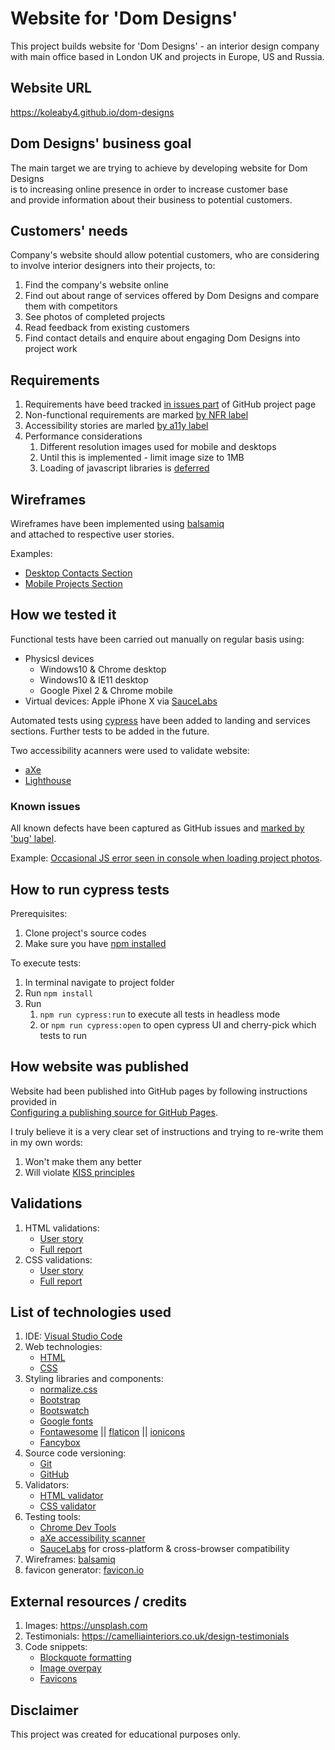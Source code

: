 # Website for 'Dom Designs'

This project builds website for 'Dom Designs' - an interior design company <br>
with main office based in London UK and projects in Europe, US and Russia.



## Website URL

https://koleaby4.github.io/dom-designs



## Dom Designs' business goal

The main target we are trying to achieve by developing website for Dom Designs<br>
is to increasing online presence in order to increase customer base<br>
and provide information about their business to potential customers.



## Customers' needs

Company's website should allow potential customers, who are considering to involve interior designers into their projects, to:
   1. Find the company's website online
   2. Find out about range of services offered by Dom Designs and compare them with competitors
   3. See photos of completed projects
   4. Read feedback from existing customers
   5. Find contact details and enquire about engaging Dom Designs into project work



## Requirements

   1. Requirements have beed tracked [in issues part](https://github.com/koleaby4/dom-designs/issues?utf8=%E2%9C%93&q=is%3Aissue) of GitHub project page
   2. Non-functional requirements are marked [by NFR label](https://github.com/koleaby4/dom-designs/issues?utf8=%E2%9C%93&q=label%3ANFR)
   3. Accessibility stories are marled [by a11y label](https://github.com/koleaby4/dom-designs/issues?q=is%3Aissue+label%3Aa11y)
   4. Performance considerations
      1. Different resolution images used for mobile and desktops
      2. Until this is implemented - limit image size to 1MB
      3. Loading of javascript libraries is [deferred](https://www.growingwiththeweb.com/2014/02/async-vs-defer-attributes.html)



## Wireframes

Wireframes have been implemented using [balsamiq](https://balsamiq.com) <br>and attached to respective user stories.

Examples:
   - [Desktop Contacts Section](https://github.com/koleaby4/dom-designs/issues/19)
   - [Mobile Projects Section](https://github.com/koleaby4/dom-designs/issues/14)



## How we tested it

Functional tests have been carried out manually on regular basis using:
   - Physicsl devices
      * Windows10 & Chrome desktop
      * Windows10 & IE11 desktop
      * Google Pixel 2 & Chrome mobile
   - Virtual devices: Apple iPhone X via [SauceLabs](https://saucelabs.com)

Automated tests using [cypress](https://www.cypress.io) have been added to landing and services sections.
Further tests to be added in the future.

Two accessibility acanners were used to validate website:
   * [aXe](https://www.deque.com/axe)
   * [Lighthouse](https://developers.google.com/web/tools/lighthouse/)

### Known issues

   All known defects have been captured as GitHub issues and [marked by 'bug' label](https://github.com/koleaby4/dom-designs/issues?q=is%3Aissue+label%3Abug).

   Example: [Occasional JS error seen in console when loading project photos](https://github.com/koleaby4/dom-designs/issues/24).


## How to run cypress tests

   Prerequisites:
   1. Clone project's source codes
   2. Make sure you have [npm installed](https://www.npmjs.com/get-npm)

   To execute tests:
   1. In terminal navigate to project folder
   2. Run `npm install`
   3. Run
      1. `npm run cypress:run` to execute all tests in headless mode
      2. or `npm run cypress:open` to open cypress UI and cherry-pick which tests to run


## How website was published

Website had been published into GitHub pages by following instructions provided in<br>
[Configuring a publishing source for GitHub Pages](https://help.github.com/en/articles/configuring-a-publishing-source-for-github-pages).

I truly believe it is a very clear set of instructions and trying to re-write them in my own words:
   1. Won't make them any better
   2. Will violate [KISS principles](https://en.wikipedia.org/wiki/KISS_principle)



## Validations

1. HTML validations:
   - [User story](https://github.com/koleaby4/dom-designs/issues/21)
   - [Full report](https://validator.w3.org/nu/?showsource=yes&showoutline=yes&showimagereport=yes&doc=https%3A%2F%2Fkoleaby4.github.io%2Fdom-designs%2F)
2. CSS validations:
   - [User story](https://github.com/koleaby4/dom-designs/issues/22)
   - [Full report](https://jigsaw.w3.org/css-validator/validator?uri=https%3A%2F%2Fkoleaby4.github.io%2Fdom-designs&profile=css3svg&usermedium=all&warning=1&vextwarning=&lang=en)


## List of technologies used

 1. IDE: [Visual Studio Code](https://code.visualstudio.com/)
 2. Web technologies:
    - [HTML](https://en.wikipedia.org/wiki/HTML5)
    - [CSS](https://en.wikipedia.org/wiki/Cascading_Style_Sheets#CSS_3)
 3. Styling libraries and components:
    - [normalize.css](https://necolas.github.io/normalize.css)
    - [Bootstrap](https://getbootstrap.com)
    - [Bootswatch](https://bootswatch.com)
    - [Google fonts](https://fonts.google.com)
    - [Fontawesome](https://fontawesome.com) || [flaticon](https://www.flaticon.com) || [ionicons](https://ionicons.com/)
    - [Fancybox](https://fancyapps.com)
 4. Source code versioning:
    - [Git](https://en.wikipedia.org/wiki/Git)
    - [GitHub](https://github.com)
 5. Validators:
    - [HTML validator](https://validator.w3.org/)
    - [CSS validator](http://jigsaw.w3.org/css-validator/)
 6. Testing tools:
    - [Chrome Dev Tools](https://developers.google.com/web/tools/chrome-devtools)
    - [aXe accessibility scanner](https://www.deque.com/axe)
    - [SauceLabs](https://saucelabs.com) for cross-platform & cross-browser compatibility
 7. Wireframes: [balsamiq](https://balsamiq.com)
 8. favicon generator: [favicon.io](https://favicon.io/favicon-generator)



## External resources / credits

1. Images: https://unsplash.com
2. Testimonials: https://camelliainteriors.co.uk/design-testimonials
3. Code snippets:
   - [Blockquote formatting](https://css-tricks.com/snippets/css/simple-and-nice-blockquote-styling)
   - [Image overpay](https://www.w3schools.com/howto/tryit.asp?filename=tryhow_css_image_overlay_fade)
   - [Favicons](https://www.34sp.com/blog/the-favicon-is-dead-long-live-the-favicon)



## Disclaimer

This project was created for educational purposes only.